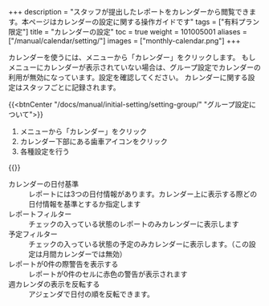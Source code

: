 +++
description = "スタッフが提出したレポートをカレンダーから閲覧できます。本ページはカレンダーの設定に関する操作ガイドです"
tags = ["有料プラン限定"]
title = "カレンダーの設定"
toc = true
weight = 101005001
aliases = ["/manual/calendar/setting/"]
images = ["monthly-calendar.png"]
+++

カレンダーを使うには、メニューから「カレンダー」をクリックします。
もしメニューにカレンダーが表示されていない場合は、グループ設定でカレンダーの利用が無効になっています。設定を確認してください。
カレンダーに関する設定はスタッフごとに記録されます。

{{<btnCenter "/docs/manual/initial-setting/setting-group/" "グループ設定について">}}

1. メニューから「カレンダー」をクリック
1. カレンダー下部にある歯車アイコンをクリック
1. 各種設定を行う


{{<appscreen filename="calendar-setting" title="カレンダーに関する設定画面">}}

<dl class="basic">
<dt>カレンダーの日付基準</dt>
<dd>レポートには3つの日付情報があります。カレンダー上に表示する際どの日付情報を基準とするか指定します</dd>
<dt>レポートフィルター</dt>
<dd>チェックの入っている状態のレポートのみカレンダーに表示します</dd>
<dt>予定フィルター</dt>
<dd>チェックの入っている状態の予定のみカレンダーに表示します。（この設定は月間カレンダーでは無効）</dd>
<dt>レポートが0件の際警告を表示する</dt>
<dd>レポートが0件のセルに赤色の警告が表示されます</dd>
<dt>週カレンダの表示を反転する</dt>
<dd>アジェンダで日付の順を反転できます。</dd>
</dl>
